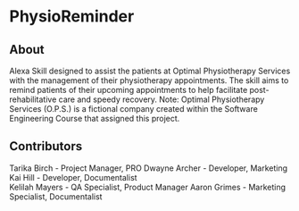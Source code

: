 # PhysioReminder
## About
Alexa Skill designed to assist the patients at Optimal Physiotherapy Services with the management of their physiotherapy appointments. The skill aims to remind patients of their upcoming appointments to help facilitate post-rehabilitative care and speedy recovery. Note: Optimal Physiotherapy Services (O.P.S.) is a fictional company created within the Software Engineering Course that assigned this project.

## Contributors
Tarika Birch - Project Manager, PRO 
Dwayne Archer - Developer, Marketing  
Kai Hill - Developer, Documentalist  
Kelilah Mayers - QA Specialist, Product Manager 
Aaron Grimes - Marketing Specialist, Documentalist
